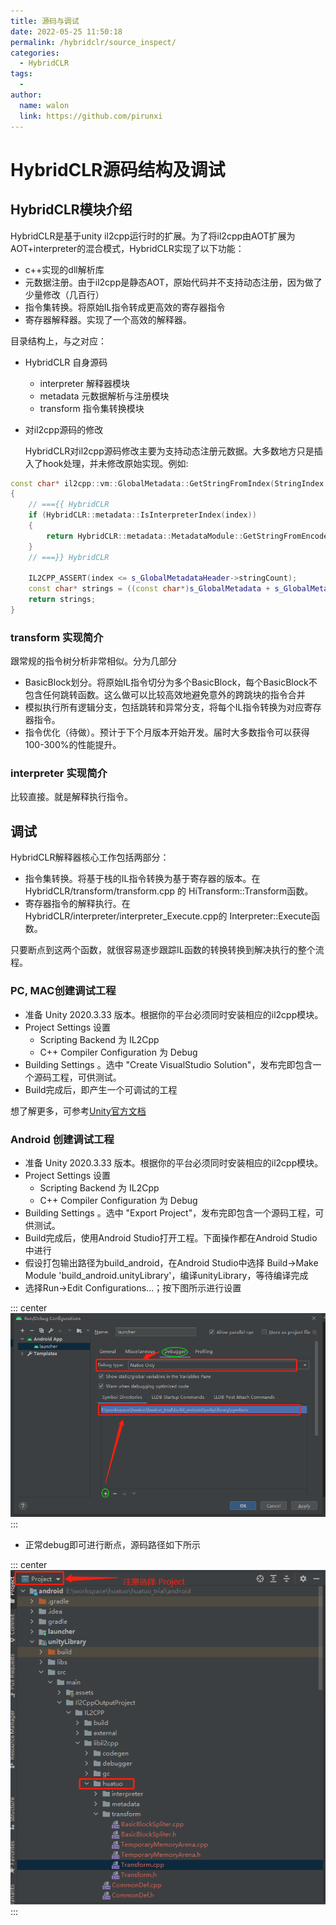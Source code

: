 ```yaml
---
title: 源码与调试
date: 2022-05-25 11:50:18
permalink: /hybridclr/source_inspect/
categories:
  - HybridCLR
tags:
  - 
author: 
  name: walon
  link: https://github.com/pirunxi
---
```


# HybridCLR源码结构及调试

## HybridCLR模块介绍

HybridCLR是基于unity il2cpp运行时的扩展。为了将il2cpp由AOT扩展为AOT+interpreter的混合模式，HybridCLR实现了以下功能：

- c++实现的dll解析库
- 元数据注册。由于il2cpp是静态AOT，原始代码并不支持动态注册，因为做了少量修改（几百行）
- 指令集转换。将原始IL指令转成更高效的寄存器指令
- 寄存器解释器。实现了一个高效的解释器。

目录结构上，与之对应：

- HybridCLR 自身源码
  - interpreter 解释器模块
  - metadata 元数据解析与注册模块
  - transform 指令集转换模块

- 对il2cpp源码的修改

    HybridCLR对il2cpp源码修改主要为支持动态注册元数据。大多数地方只是插入了hook处理，并未修改原始实现。例如:

```cpp
const char* il2cpp::vm::GlobalMetadata::GetStringFromIndex(StringIndex index)
{
    // ==={{ HybridCLR
    if (HybridCLR::metadata::IsInterpreterIndex(index))
    {
        return HybridCLR::metadata::MetadataModule::GetStringFromEncodeIndex(index);
    }
    // ===}} HybridCLR

    IL2CPP_ASSERT(index <= s_GlobalMetadataHeader->stringCount);
    const char* strings = ((const char*)s_GlobalMetadata + s_GlobalMetadataHeader->stringOffset) + index;
    return strings;
}
```

### transform 实现简介

跟常规的指令树分析非常相似。分为几部分

- BasicBlock划分。将原始IL指令切分为多个BasicBlock，每个BasicBlock不包含任何跳转函数。这么做可以比较高效地避免意外的跨跳块的指令合并
- 模拟执行所有逻辑分支，包括跳转和异常分支，将每个IL指令转换为对应寄存器指令。
- 指令优化（待做）。预计于下个月版本开始开发。届时大多数指令可以获得100-300%的性能提升。

### interpreter 实现简介

比较直接。就是解释执行指令。

## 调试

HybridCLR解释器核心工作包括两部分：

- 指令集转换。将基于栈的IL指令转换为基于寄存器的版本。在 HybridCLR/transform/transform.cpp 的 HiTransform::Transform函数。
- 寄存器指令的解释执行。在 HybridCLR/interpreter/interpreter_Execute.cpp的 Interpreter::Execute函数。

只要断点到这两个函数，就很容易逐步跟踪IL函数的转换转换到解决执行的整个流程。

### PC, MAC创建调试工程

- 准备 Unity 2020.3.33 版本。根据你的平台必须同时安装相应的il2cpp模块。
- Project Settings 设置
  - Scripting Backend 为 IL2Cpp
  - C++ Compiler Configuration 为 Debug
- Building Settings 。选中 "Create VisualStudio Solution"，发布完即包含一个源码工程，可供测试。
- Build完成后，即产生一个可调试的工程

想了解更多，可参考[Unity官方文档](https://docs.unity3d.com/2020.3/Documentation/Manual/windowsstore-debugging-il2cpp.html)

### Android 创建调试工程

- 准备 Unity 2020.3.33 版本。根据你的平台必须同时安装相应的il2cpp模块。
- Project Settings 设置
  - Scripting Backend 为 IL2Cpp
  - C++ Compiler Configuration 为 Debug
- Building Settings 。选中 "Export Project"，发布完即包含一个源码工程，可供测试。
- Build完成后，使用Android Studio打开工程。下面操作都在Android Studio中进行
- 假设打包输出路径为build_android，在Android Studio中选择 Build->Make Module 'build_android.unityLibrary'，编译unityLibrary，等待编译完成
- 选择Run->Edit Configurations...；按下图所示进行设置

::: center
  ![android studio debug](/img/hybridclr/android_studio_debug.png)
:::

- 正常debug即可进行断点，源码路径如下所示

::: center
  ![android studio debug](/img/hybridclr/android_studio_project.png)
:::
